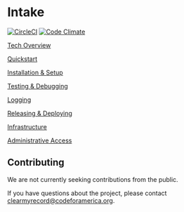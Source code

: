 # Intake
[![CircleCI](https://circleci.com/gh/codeforamerica/intake.svg?style=svg)](https://circleci.com/gh/codeforamerica/intake)  [![Code Climate](https://codeclimate.com/github/codeforamerica/intake/badges/gpa.svg)](https://codeclimate.com/github/codeforamerica/intake) 


[Tech Overview](https://github.com/codeforamerica/intake/wiki)

[Quickstart](https://github.com/codeforamerica/intake/wiki/Quickstart)

[Installation & Setup](https://github.com/codeforamerica/intake/wiki/Installation-&-Setup)

[Testing & Debugging](https://github.com/codeforamerica/intake/wiki/Testing-&-Debugging)

[Logging](https://github.com/codeforamerica/intake/wiki/Logging)

[Releasing & Deploying](https://github.com/codeforamerica/intake/wiki/Releasing-&-Deploying)

[Infrastructure](https://github.com/codeforamerica/intake/wiki/Infrastructure)

[Administrative Access](https://github.com/codeforamerica/intake/wiki/Administrative-Access)

## Contributing

We are not currently seeking contributions from the public.

If you have questions about the project, please contact clearmyrecord@codeforamerica.org.
